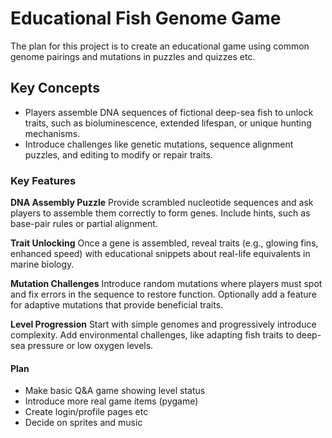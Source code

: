 # Educational Fish Genome Game

The plan for this project is to create an educational game using common genome pairings and mutations in puzzles and quizzes etc.

## Key Concepts

- Players assemble DNA sequences of fictional deep-sea fish to unlock traits, such as bioluminescence, extended lifespan, or unique hunting mechanisms.
- Introduce challenges like genetic mutations, sequence alignment puzzles, and editing to modify or repair traits.

### Key Features

**DNA Assembly Puzzle**
Provide scrambled nucleotide sequences and ask players to assemble them correctly to form genes.
Include hints, such as base-pair rules or partial alignment.

**Trait Unlocking**
Once a gene is assembled, reveal traits (e.g., glowing fins, enhanced speed) with educational snippets about real-life equivalents in marine biology.

**Mutation Challenges**
Introduce random mutations where players must spot and fix errors in the sequence to restore function.
Optionally add a feature for adaptive mutations that provide beneficial traits.

**Level Progression**
Start with simple genomes and progressively introduce complexity.
Add environmental challenges, like adapting fish traits to deep-sea pressure or low oxygen levels.

#### Plan

- Make basic Q&A game showing level status
- Introduce more real game items (pygame)
- Create login/profile pages etc
- Decide on sprites and music